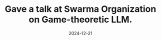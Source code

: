 ---
title: Gave a talk at Swarma Organization on Game-theoretic LLM.
cms_exclude: true

date: "2024-12-21"

# View.
#   1 = List
#   2 = Compact
#   3 = Card
view: 1

# Optional header image (relative to `static/media/` folder).
header:
  caption: ''
  image: ''
---
